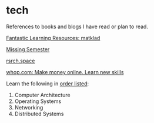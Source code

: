 # tech
References to books and blogs I have read or plan to read.

[Fantastic Learning Resources: matklad](https://matklad.github.io/2023/08/06/fantastic-learning-resources.html)

[Missing Semester](https://missing.csail.mit.edu/)

[rsrch.space](https://www.rsrch.space/)

[whop.com: Make money online. Learn new skills](https://x.com/cultured)

Learn the following in [order listed](https://x.com/vaibhaw_vipul/status/1867459615459619291):

1. Computer Architecture
2. Operating Systems
3. Networking
4. Distributed Systems
